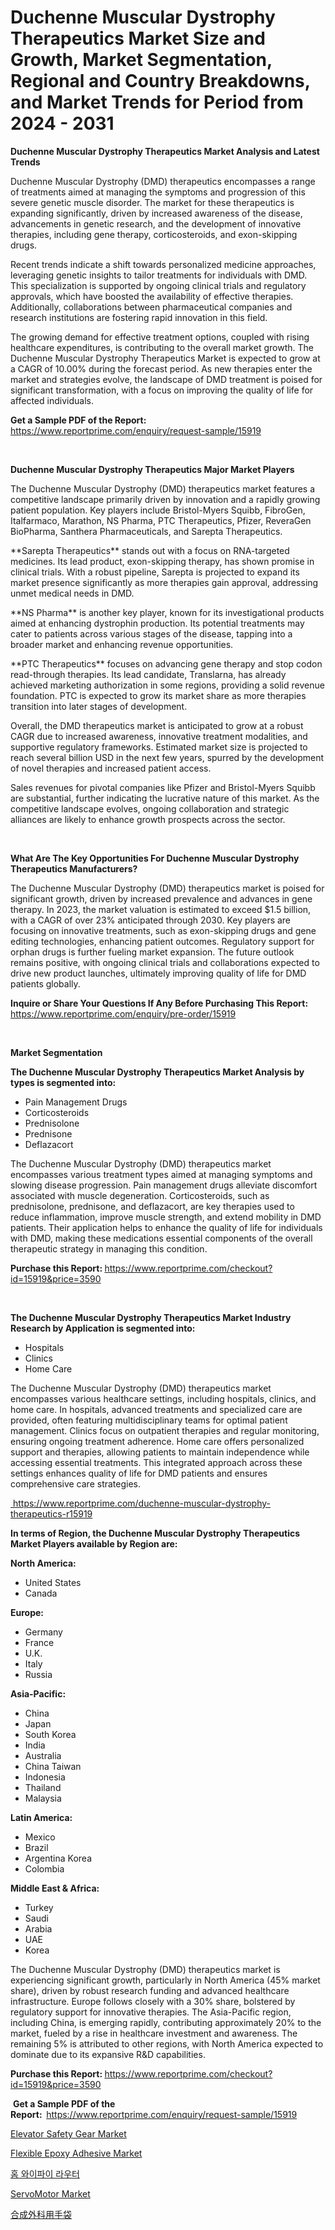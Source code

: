 <p><h1>Duchenne Muscular Dystrophy Therapeutics Market Size and Growth, Market Segmentation, Regional and Country Breakdowns, and Market Trends for Period from 2024 -  2031</h1></p><p><strong>Duchenne Muscular Dystrophy Therapeutics Market Analysis and Latest Trends</strong></p>
<p><p>Duchenne Muscular Dystrophy (DMD) therapeutics encompasses a range of treatments aimed at managing the symptoms and progression of this severe genetic muscle disorder. The market for these therapeutics is expanding significantly, driven by increased awareness of the disease, advancements in genetic research, and the development of innovative therapies, including gene therapy, corticosteroids, and exon-skipping drugs. </p><p>Recent trends indicate a shift towards personalized medicine approaches, leveraging genetic insights to tailor treatments for individuals with DMD. This specialization is supported by ongoing clinical trials and regulatory approvals, which have boosted the availability of effective therapies. Additionally, collaborations between pharmaceutical companies and research institutions are fostering rapid innovation in this field. </p><p>The growing demand for effective treatment options, coupled with rising healthcare expenditures, is contributing to the overall market growth. The Duchenne Muscular Dystrophy Therapeutics Market is expected to grow at a CAGR of 10.00% during the forecast period. As new therapies enter the market and strategies evolve, the landscape of DMD treatment is poised for significant transformation, with a focus on improving the quality of life for affected individuals.</p></p>
<p><strong>Get a Sample PDF of the Report:&nbsp;</strong> <a href="https://www.reportprime.com/enquiry/request-sample/15919">https://www.reportprime.com/enquiry/request-sample/15919</a></p>
<p>&nbsp;</p>
<p><strong>Duchenne Muscular Dystrophy Therapeutics Major Market Players</strong></p>
<p><p>The Duchenne Muscular Dystrophy (DMD) therapeutics market features a competitive landscape primarily driven by innovation and a rapidly growing patient population. Key players include Bristol-Myers Squibb, FibroGen, Italfarmaco, Marathon, NS Pharma, PTC Therapeutics, Pfizer, ReveraGen BioPharma, Santhera Pharmaceuticals, and Sarepta Therapeutics.</p><p>**Sarepta Therapeutics** stands out with a focus on RNA-targeted medicines. Its lead product, exon-skipping therapy, has shown promise in clinical trials. With a robust pipeline, Sarepta is projected to expand its market presence significantly as more therapies gain approval, addressing unmet medical needs in DMD.</p><p>**NS Pharma** is another key player, known for its investigational products aimed at enhancing dystrophin production. Its potential treatments may cater to patients across various stages of the disease, tapping into a broader market and enhancing revenue opportunities.</p><p>**PTC Therapeutics** focuses on advancing gene therapy and stop codon read-through therapies. Its lead candidate, Translarna, has already achieved marketing authorization in some regions, providing a solid revenue foundation. PTC is expected to grow its market share as more therapies transition into later stages of development.</p><p>Overall, the DMD therapeutics market is anticipated to grow at a robust CAGR due to increased awareness, innovative treatment modalities, and supportive regulatory frameworks. Estimated market size is projected to reach several billion USD in the next few years, spurred by the development of novel therapies and increased patient access.</p><p>Sales revenues for pivotal companies like Pfizer and Bristol-Myers Squibb are substantial, further indicating the lucrative nature of this market. As the competitive landscape evolves, ongoing collaboration and strategic alliances are likely to enhance growth prospects across the sector.</p></p>
<p>&nbsp;</p>
<p><strong>What Are The Key Opportunities For Duchenne Muscular Dystrophy Therapeutics Manufacturers?</strong></p>
<p><p>The Duchenne Muscular Dystrophy (DMD) therapeutics market is poised for significant growth, driven by increased prevalence and advances in gene therapy. In 2023, the market valuation is estimated to exceed $1.5 billion, with a CAGR of over 23% anticipated through 2030. Key players are focusing on innovative treatments, such as exon-skipping drugs and gene editing technologies, enhancing patient outcomes. Regulatory support for orphan drugs is further fueling market expansion. The future outlook remains positive, with ongoing clinical trials and collaborations expected to drive new product launches, ultimately improving quality of life for DMD patients globally.</p></p>
<p><strong>Inquire or Share Your Questions If Any Before Purchasing This Report:</strong> <a href="https://www.reportprime.com/enquiry/pre-order/15919">https://www.reportprime.com/enquiry/pre-order/15919</a></p>
<p>&nbsp;</p>
<p><strong>Market Segmentation</strong></p>
<p><strong>The Duchenne Muscular Dystrophy Therapeutics Market Analysis by types is segmented into:</strong></p>
<p><ul><li>Pain Management Drugs</li><li>Corticosteroids</li><li>Prednisolone</li><li>Prednisone</li><li>Deflazacort</li></ul></p>
<p><p>The Duchenne Muscular Dystrophy (DMD) therapeutics market encompasses various treatment types aimed at managing symptoms and slowing disease progression. Pain management drugs alleviate discomfort associated with muscle degeneration. Corticosteroids, such as prednisolone, prednisone, and deflazacort, are key therapies used to reduce inflammation, improve muscle strength, and extend mobility in DMD patients. Their application helps to enhance the quality of life for individuals with DMD, making these medications essential components of the overall therapeutic strategy in managing this condition.</p></p>
<p><strong>Purchase this Report:&nbsp;</strong><a href="https://www.reportprime.com/checkout?id=15919&price=3590">https://www.reportprime.com/checkout?id=15919&price=3590</a></p>
<p>&nbsp;</p>
<p><strong>The Duchenne Muscular Dystrophy Therapeutics Market Industry Research by Application is segmented into:</strong></p>
<p><ul><li>Hospitals</li><li>Clinics</li><li>Home Care</li></ul></p>
<p><p>The Duchenne Muscular Dystrophy (DMD) therapeutics market encompasses various healthcare settings, including hospitals, clinics, and home care. In hospitals, advanced treatments and specialized care are provided, often featuring multidisciplinary teams for optimal patient management. Clinics focus on outpatient therapies and regular monitoring, ensuring ongoing treatment adherence. Home care offers personalized support and therapies, allowing patients to maintain independence while accessing essential treatments. This integrated approach across these settings enhances quality of life for DMD patients and ensures comprehensive care strategies.</p></p>
<p><a href="https://www.reportprime.com/duchenne-muscular-dystrophy-therapeutics-r15919">&nbsp;https://www.reportprime.com/duchenne-muscular-dystrophy-therapeutics-r15919</a></p>
<p><strong>In terms of Region, the Duchenne Muscular Dystrophy Therapeutics Market Players available by Region are:</strong></p>
<p>
    <p> <strong> North America: </strong>
        <ul>
            <li>United States</li>
            <li>Canada</li>
        </ul>
        </p> 
    <p> <strong> Europe: </strong>
        <ul>
            <li>Germany</li>
            <li>France</li>
            <li>U.K.</li>
            <li>Italy</li>
            <li>Russia</li>
        </ul>
        </p> 
    <p> <strong> Asia-Pacific: </strong>
        <ul>
            <li>China</li>
            <li>Japan</li>
            <li>South Korea</li>
            <li>India</li>
            <li>Australia</li>
            <li>China Taiwan</li>
            <li>Indonesia</li>
            <li>Thailand</li>
            <li>Malaysia</li>
        </ul>
        </p> 
    <p> <strong> Latin America: </strong>
        <ul>
            <li>Mexico</li>
            <li>Brazil</li>
            <li>Argentina Korea</li>
            <li>Colombia</li>
        </ul>
        </p> 
    <p> <strong> Middle East & Africa: </strong>
        <ul>
            <li>Turkey</li>
            <li>Saudi</li>
            <li>Arabia</li>
            <li>UAE</li>
            <li>Korea</li>
        </ul>
    </p>
    </p>
<p><p>The Duchenne Muscular Dystrophy (DMD) therapeutics market is experiencing significant growth, particularly in North America (45% market share), driven by robust research funding and advanced healthcare infrastructure. Europe follows closely with a 30% share, bolstered by regulatory support for innovative therapies. The Asia-Pacific region, including China, is emerging rapidly, contributing approximately 20% to the market, fueled by a rise in healthcare investment and awareness. The remaining 5% is attributed to other regions, with North America expected to dominate due to its expansive R&D capabilities.</p></p>
<p><strong>Purchase this Report: </strong><a href="https://www.reportprime.com/checkout?id=15919&price=3590">https://www.reportprime.com/checkout?id=15919&price=3590</a></p>
<p>&nbsp;<strong>Get a Sample PDF of the Report:&nbsp;&nbsp;</strong><a href="https://www.reportprime.com/enquiry/request-sample/15919">https://www.reportprime.com/enquiry/request-sample/15919</a></p>
<p><strong></strong></p>
<p><p><a href="https://www.linkedin.com/pulse/global-elevator-safety-gear-market-focus-application-end-use-nohkf?trackingId=0kZiEOziTh%2B28Sj%2B0wbSuA%3D%3D">Elevator Safety Gear Market</a></p><p><a href="https://medium.com/@lucas.vaughan6769/the-flexible-epoxy-adhesive-market-has-experienced-impressive-growth-in-recent-years-expanding-e59d58c23b32">Flexible Epoxy Adhesive Market</a></p><p><a href="https://medium.com/@darianswift1922_33282/home-wi-fi-router-market-%EC%9D%98-%EA%B8%80%EB%A1%9C%EB%B2%8C-%EC%8B%9C%EC%9E%A5-%EA%B0%9C%EC%9A%94%EB%8A%94-%EC%A0%84-%EC%84%B8%EA%B3%84-%EB%B0%8F-%EC%A3%BC%EC%9A%94-%EC%8B%9C%EC%9E%A5%EC%9D%98-%EC%82%B0%EC%97%85%EC%97%90-%EC%98%81%ED%96%A5%EC%9D%84-%EB%AF%B8%EC%B9%98%EB%8A%94-%EC%A3%BC%EC%9A%94-%ED%8A%B8%EB%A0%8C%EB%93%9C%EC%97%90-%EB%8C%80%ED%95%9C-%EB%8F%85%ED%8A%B9%ED%95%9C-%EA%B4%80%EC%A0%90%EC%9D%84-%EC%A0%9C%EA%B3%B5%ED%95%A9%EB%8B%88%EB%8B%A4-e71465d5fb73">홈 와이파이 라우터</a></p><p><a href="https://www.linkedin.com/pulse/emerging-opportunities-challenges-global-servomotor-market-o1pff?trackingId=W2EXvhtfRCG%2BKO4rirr76w%3D%3D">ServoMotor Market</a></p><p><a href="https://medium.com/@efrainhaley_37009/%E5%90%88%E6%88%90%E6%89%8B%E8%A1%93%E7%94%A8%E6%89%8B%E8%A2%8B%E5%B8%82%E5%A0%B4%E3%82%92%E5%BD%A2%E4%BD%9C%E3%82%8B%E9%9D%A9%E6%96%B0%E3%81%AF%E4%BD%95%E3%81%A7%E3%81%99%E3%81%8B-%E7%94%A8%E9%80%94%E3%81%A8%E7%A8%AE%E9%A1%9E%E3%81%AE%E5%B8%82%E5%A0%B4%E5%8B%95%E5%90%91-2024%E5%B9%B4%E3%81%8B%E3%82%892031%E5%B9%B4%E3%81%BE%E3%81%A7%E3%81%AE%E4%BA%88%E6%B8%AC-d052099ac866?postPublishedType=initial">合成外科用手袋</a></p></p>
